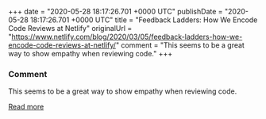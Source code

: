 
+++
date = "2020-05-28 18:17:26.701 +0000 UTC"
publishDate = "2020-05-28 18:17:26.701 +0000 UTC"
title = "Feedback Ladders: How We Encode Code Reviews at Netlify"
originalUrl = "https://www.netlify.com/blog/2020/03/05/feedback-ladders-how-we-encode-code-reviews-at-netlify/"
comment = "This seems to be a great way to show empathy when reviewing code."
+++

### Comment

This seems to be a great way to show empathy when reviewing code.

[Read more](https://www.netlify.com/blog/2020/03/05/feedback-ladders-how-we-encode-code-reviews-at-netlify/)

